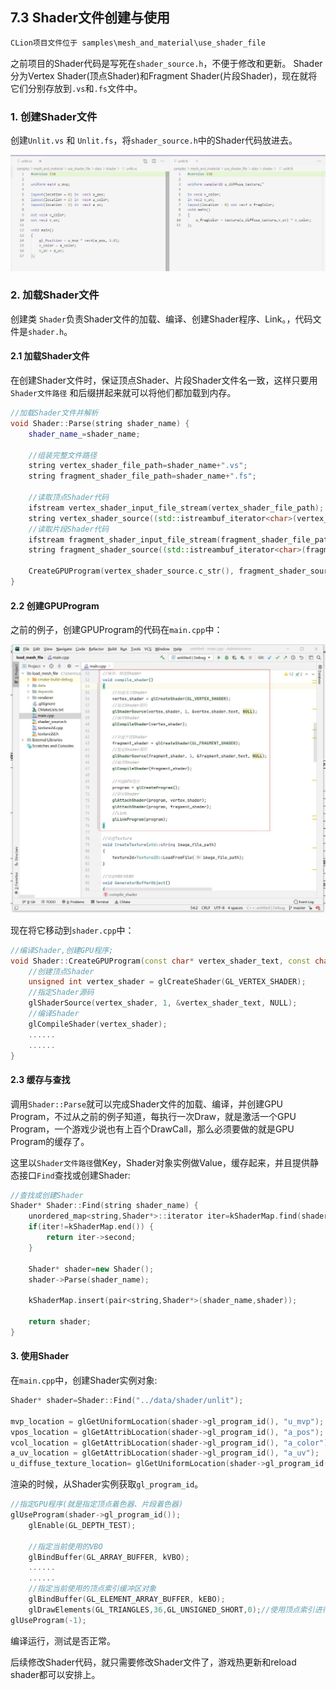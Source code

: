## 7.3 Shader文件创建与使用

```c
CLion项目文件位于 samples\mesh_and_material\use_shader_file
```

之前项目的Shader代码是写死在`shader_source.h`，不便于修改和更新。
Shader分为Vertex Shader(顶点Shader)和Fragment Shader(片段Shader)，现在就将它们分别存放到`.vs`和`.fs`文件中。

### 1. 创建Shader文件

创建`Unlit.vs` 和 `Unlit.fs`，将`shader_source.h`中的Shader代码放进去。

![](../../imgs/mesh_and_material/use_shader_file/vs_and_fs_file.jpg)


### 2. 加载Shader文件

创建类 `Shader`负责Shader文件的加载、编译、创建Shader程序、Link。，代码文件是`shader.h`。

#### 2.1 加载Shader文件

在创建Shader文件时，保证顶点Shader、片段Shader文件名一致，这样只要用`Shader文件路径` 和后缀拼起来就可以将他们都加载到内存。

```c++
//加载Shader文件并解析
void Shader::Parse(string shader_name) {
    shader_name_=shader_name;

    //组装完整文件路径
    string vertex_shader_file_path=shader_name+".vs";
    string fragment_shader_file_path=shader_name+".fs";

    //读取顶点Shader代码
    ifstream vertex_shader_input_file_stream(vertex_shader_file_path);
    string vertex_shader_source((std::istreambuf_iterator<char>(vertex_shader_input_file_stream)),std::istreambuf_iterator<char>());
    //读取片段Shader代码
    ifstream fragment_shader_input_file_stream(fragment_shader_file_path);
    string fragment_shader_source((std::istreambuf_iterator<char>(fragment_shader_input_file_stream)),std::istreambuf_iterator<char>());

    CreateGPUProgram(vertex_shader_source.c_str(), fragment_shader_source.c_str());
}
```

#### 2.2 创建GPUProgram

之前的例子，创建GPUProgram的代码在`main.cpp`中：

![](../../imgs/mesh_and_material/use_shader_file/creategpuprogram_in_main_cpp.jpg)

现在将它移动到`shader.cpp`中：
```c++
//编译Shader,创建GPU程序;
void Shader::CreateGPUProgram(const char* vertex_shader_text, const char* fragment_shader_text) {
    //创建顶点Shader
    unsigned int vertex_shader = glCreateShader(GL_VERTEX_SHADER);
    //指定Shader源码
    glShaderSource(vertex_shader, 1, &vertex_shader_text, NULL);
    //编译Shader
    glCompileShader(vertex_shader);
    ......
    ......
}
```


#### 2.3 缓存与查找

调用`Shader::Parse`就可以完成Shader文件的加载、编译，并创建GPU Program，不过从之前的例子知道，每执行一次Draw，就是激活一个GPU Program，一个游戏少说也有上百个DrawCall，那么必须要做的就是GPU Program的缓存了。

这里以`Shader文件路径`做Key，Shader对象实例做Value，缓存起来，并且提供静态接口`Find`查找或创建Shader:

```c++
//查找或创建Shader
Shader* Shader::Find(string shader_name) {
    unordered_map<string,Shader*>::iterator iter=kShaderMap.find(shader_name);
    if(iter!=kShaderMap.end()) {
        return iter->second;
    }

    Shader* shader=new Shader();
    shader->Parse(shader_name);

    kShaderMap.insert(pair<string,Shader*>(shader_name,shader));

    return shader;
}
```

#### 3. 使用Shader

在`main.cpp`中，创建Shader实例对象:

```c++
Shader* shader=Shader::Find("../data/shader/unlit");

mvp_location = glGetUniformLocation(shader->gl_program_id(), "u_mvp");
vpos_location = glGetAttribLocation(shader->gl_program_id(), "a_pos");
vcol_location = glGetAttribLocation(shader->gl_program_id(), "a_color");
a_uv_location = glGetAttribLocation(shader->gl_program_id(), "a_uv");
u_diffuse_texture_location= glGetUniformLocation(shader->gl_program_id(), "u_diffuse_texture");
```

渲染的时候，从Shader实例获取`gl_program_id`。

```c++
//指定GPU程序(就是指定顶点着色器、片段着色器)
glUseProgram(shader->gl_program_id());
    glEnable(GL_DEPTH_TEST);

    //指定当前使用的VBO
    glBindBuffer(GL_ARRAY_BUFFER, kVBO);
    ......
    ......
    //指定当前使用的顶点索引缓冲区对象
    glBindBuffer(GL_ELEMENT_ARRAY_BUFFER, kEBO);
    glDrawElements(GL_TRIANGLES,36,GL_UNSIGNED_SHORT,0);//使用顶点索引进行绘制，最后的0表示数据偏移量。
glUseProgram(-1);
```

编译运行，测试是否正常。

后续修改Shader代码，就只需要修改Shader文件了，游戏热更新和reload shader都可以安排上。

